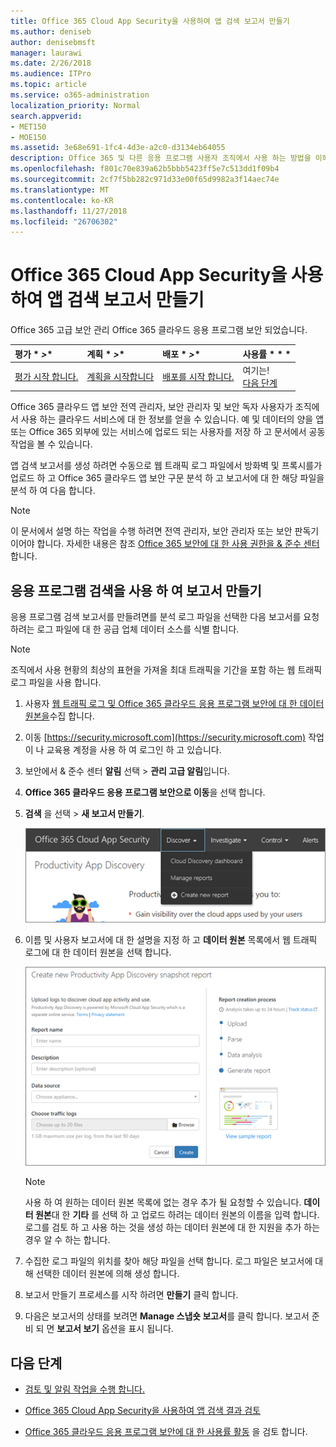 ```yaml
---
title: Office 365 Cloud App Security을 사용하여 앱 검색 보고서 만들기
ms.author: deniseb
author: denisebmsft
manager: laurawi
ms.date: 2/26/2018
ms.audience: ITPro
ms.topic: article
ms.service: o365-administration
localization_priority: Normal
search.appverid:
- MET150
- MOE150
ms.assetid: 3e68e691-1fc4-4d3e-a2c0-d3134eb64055
description: Office 365 및 다른 응용 프로그램 사용자 조직에서 사용 하는 방법을 이해할 수 있도록 하는 Office 365 클라우드 앱 보안이 포함 된 보고서를 만듭니다.
ms.openlocfilehash: f801c70e839a62b5bbb5423ff5e7c513dd1f09b4
ms.sourcegitcommit: 2cf7f5bb282c971d33e00f65d9982a3f14aec74e
ms.translationtype: MT
ms.contentlocale: ko-KR
ms.lasthandoff: 11/27/2018
ms.locfileid: "26706302"
---
```

# <a name="create-app-discovery-reports-using-office-365-cloud-app-security"></a>Office 365 Cloud App Security을 사용하여 앱 검색 보고서 만들기

Office 365 고급 보안 관리 Office 365 클라우드 응용 프로그램 보안 되었습니다.
  
|평가 * *\>**|계획 * *\>**|배포 * *\>**|사용률 * * *|
|:-----|:-----|:-----|:-----|
|[평가 시작 합니다.](office-365-cas-overview.md) <br/> |[계획을 시작합니다](get-ready-for-office-365-cas.md) <br/> |[배포를 시작 합니다.](turn-on-office-365-cas.md) <br/> |여기는!  <br/> [다음 단계](#next-steps) <br/> |
   
Office 365 클라우드 앱 보안 전역 관리자, 보안 관리자 및 보안 독자 사용자가 조직에서 사용 하는 클라우드 서비스에 대 한 정보를 얻을 수 있습니다. 예 및 데이터의 양을 앱 또는 Office 365 외부에 있는 서비스에 업로드 되는 사용자를 저장 하 고 문서에서 공동 작업을 볼 수 있습니다.
  
앱 검색 보고서를 생성 하려면 수동으로 웹 트래픽 로그 파일에서 방화벽 및 프록시를가 업로드 하 고 Office 365 클라우드 앱 보안 구문 분석 하 고 보고서에 대 한 해당 파일을 분석 하 여 다음 합니다.
  
> [!NOTE]
> 이 문서에서 설명 하는 작업을 수행 하려면 전역 관리자, 보안 관리자 또는 보안 판독기 이어야 합니다. 자세한 내용은 참조 [Office 365 보안에 대 한 사용 권한을 &amp; 준수 센터](permissions-in-the-security-and-compliance-center.md)합니다. 
  
## <a name="create-a-report-with-app-discovery"></a>응용 프로그램 검색을 사용 하 여 보고서 만들기

응용 프로그램 검색 보고서를 만들려면를 분석 로그 파일을 선택한 다음 보고서를 요청 하려는 로그 파일에 대 한 공급 업체 데이터 소스를 식별 합니다.
  
> [!NOTE]
> 조직에서 사용 현황의 최상의 표현을 가져올 최대 트래픽을 기간을 포함 하는 웹 트래픽 로그 파일을 사용 합니다. 
  
1. 사용자 [웹 트래픽 로그 및 Office 365 클라우드 응용 프로그램 보안에 대 한 데이터 원본을](web-traffic-logs-and-data-sources-for-ocas.md)수집 합니다.
    
2. 이동 [https://security.microsoft.com](https://security.microsoft.com) 작업이 나 교육용 계정을 사용 하 여 로그인 하 고 있습니다. 
    
3. 보안에서 &amp; 준수 센터 **알림** 선택 \> **관리 고급 알림**입니다.
    
4. **Office 365 클라우드 응용 프로그램 보안으로 이동**을 선택 합니다.
    
5. **검색** 을 선택 \> **새 보고서 만들기**.
    
    ![Office 365 CAS 포털에서 검색을 선택](media/73b5299f-94b5-49dd-a00f-154d188eb2c5.png)
  
6. 이름 및 사용자 보고서에 대 한 설명을 지정 하 고 **데이터 원본** 목록에서 웹 트래픽 로그에 대 한 데이터 원본을 선택 합니다. 
    
    ![O365 CA에서 검색을 선택 \> 새 보고서 만들기](media/22e660f0-5eb2-49fa-9fea-f88a5809a07b.png)
  
    > [!NOTE]
    > 사용 하 여 원하는 데이터 원본 목록에 없는 경우 추가 될 요청할 수 있습니다. **데이터 원본**대 한 **기타** 를 선택 하 고 업로드 하려는 데이터 원본의 이름을 입력 합니다. 로그를 검토 하 고 사용 하는 것을 생성 하는 데이터 원본에 대 한 지원을 추가 하는 경우 알 수 하는 합니다. 
  
7. 수집한 로그 파일의 위치를 찾아 해당 파일을 선택 합니다. 로그 파일은 보고서에 대해 선택한 데이터 원본에 의해 생성 합니다.
    
8. 보고서 만들기 프로세스를 시작 하려면 **만들기** 클릭 합니다. 
    
9. 다음은 보고서의 상태를 보려면 **Manage 스냅숏 보고서**를 클릭 합니다. 보고서 준비 되 면 **보고서 보기** 옵션을 표시 됩니다. 
    
## <a name="next-steps"></a>다음 단계

- [검토 및 알림 작업을 수행 합니다.](review-office-365-cas-alerts.md)
    
- [Office 365 Cloud App Security을 사용하여 앱 검색 결과 검토](review-app-discovery-findings-in-ocas.md)
    
- [Office 365 클라우드 응용 프로그램 보안에 대 한 사용률 활동](utilization-activities-for-ocas.md) 을 검토 합니다.
    

